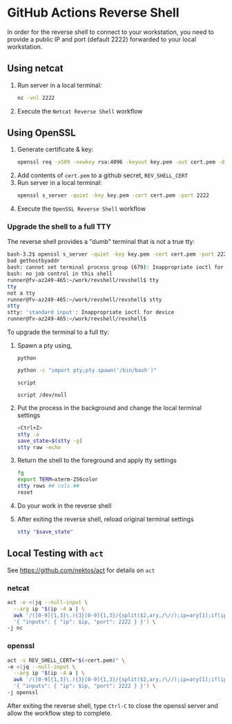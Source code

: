 # GitHub Actions Reverse Shell

In order for the reverse shell to connect to your workstation, you need to
provide a public IP and port (default 2222) forwarded to your local workstation.

## Using netcat

1. Run server in a local terminal:
   ```bash
   nc -vnl 2222
   ```
2. Execute the `Netcat Reverse Shell` workflow

## Using OpenSSL

1. Generate certificate & key:
   ```bash
   openssl req -x509 -newkey rsa:4096 -keyout key.pem -out cert.pem -days 365 -nodes
   ```
2. Add contents of `cert.pem` to a github secret, `REV_SHELL_CERT`
3. Run server in a local terminal:
   ```bash
   openssl s_server -quiet -key key.pem -cert cert.pem -port 2222
   ```
4. Execute the `OpenSSL Reverse Shell` workflow

### Upgrade the shell to a full TTY

The reverse shell provides a "dumb" terminal that is not a true tty:
```bash
bash-3.2$ openssl s_server -quiet -key key.pem -cert cert.pem -port 2222
bad gethostbyaddr
bash: cannot set terminal process group (679): Inappropriate ioctl for device
bash: no job control in this shell
runner@fv-az249-465:~/work/revshell/revshell$ tty
tty
not a tty
runner@fv-az249-465:~/work/revshell/revshell$ stty
stty
stty: 'standard input': Inappropriate ioctl for device
runner@fv-az249-465:~/work/revshell/revshell$
```

To upgrade the terminal to a full tty:
1. Spawn a pty using,

   `python`
   ```bash
   python -c "import pty;pty.spawn('/bin/bash')"
   ```
   `script`
   ```
   script /dev/null
   ```
2. Put the process in the background and change the local terminal settings
   ```bash
   <Ctrl+Z>
   stty -a
   save_state=$(stty -g)
   stty raw -echo
   ```
3. Return the shell to the foreground and apply tty settings
   ```bash
   fg
   export TERM=xterm-256color
   stty rows ## cols ##
   reset
   ```
4. Do your work in the reverse shell
5. After exiting the reverse shell, reload original terminal settings
   ```bash
   stty "$save_state"
   ```

## Local Testing with `act`

See https://github.com/nektos/act for details on `act`

### netcat

```bash
act -e <(jq --null-input \
  --arg ip "$(ip -4 a | \
  awk '/([0-9]{1,3}\.){3}[0-9]{1,3}/{split($2,ary,/\//);ip=ary[1];if(ip!="127.0.0.1"){print ip;exit}}')" \
  '{ "inputs": { "ip": $ip, "port": 2222 } }') \
-j nc
```

### openssl

```bash
act -s REV_SHELL_CERT="$(<cert.pem)" \
-e <(jq --null-input \
  --arg ip "$(ip -4 a | \
  awk '/([0-9]{1,3}\.){3}[0-9]{1,3}/{split($2,ary,/\//);ip=ary[1];if(ip!="127.0.0.1"){print ip;exit}}')" \
  '{ "inputs": { "ip": $ip, "port": 2222 } }') \
-j openssl
```
After exiting the reverse shell, type `Ctrl-C` to close the openssl server and allow the workflow step to complete.
